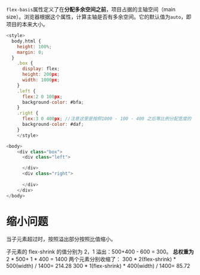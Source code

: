 `flex-basis`属性定义了在**分配多余空间之前**，项目占据的主轴空间（main size）。浏览器根据这个属性，计算主轴是否有多余空间。它的默认值为`auto`，即项目的本来大小。



```js
<style>
  body,html {
    height: 100%;
    margin: 0;
  }
    .box {
      display: flex;
      height: 200px;
      width: 1000px;
    }
    .left {
      flex:2 0 100px;
      background-color: #bfa;
    }
    .right {
      flex:3 0 400px; //注意这里是按照1000 - 100 - 400 之后等比例分配宽度的
      background-color: #daf;
    }
    </style>

<body>
    <div class="box">
      <div class="left">

      </div>
      <div class="right">
        
      </div>
    </div>
</body>
```



# 缩小问题

当子元素超过时，按照溢出部分按照比值缩小。

子元素的 flex-shrink 的值分别为 2，1
溢出：500+400 - 600 = 300。
**总权重为** 2 * 500+ 1 * 400 = 1400
两个元素分别收缩了：
300 * 2(flex-shrink) * 500(width) / 1400= 214.28
300 * 1(flex-shrink) * 400(width) / 1400= 85.72
